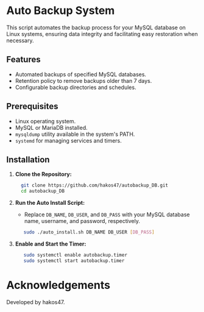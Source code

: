# Auto Backup System

This script automates the backup process for your MySQL database on Linux systems, ensuring data integrity and facilitating easy restoration when necessary.

## Features

- Automated backups of specified MySQL databases.
- Retention policy to remove backups older than 7 days.
- Configurable backup directories and schedules.

## Prerequisites

- Linux operating system.
- MySQL or MariaDB installed.
- `mysqldump` utility available in the system's PATH.
- `systemd` for managing services and timers.

## Installation

1. **Clone the Repository:**

     ```bash
       git clone https://github.com/hakos47/autobackup_DB.git
       cd autobackup_DB
    ```
   
2. **Run the Auto Install Script:**
   
     - Replace `DB_NAME`, `DB_USER`, and `DB_PASS` with your MySQL database name, username, and password, respectively.

    ```bash
       sudo ./auto_install.sh DB_NAME DB_USER [DB_PASS]
    ```
3. **Enable and Start the Timer:**

    ```bash
       sudo systemctl enable autobackup.timer
       sudo systemctl start autobackup.timer
    ```    

# Acknowledgements
Developed by hakos47.
